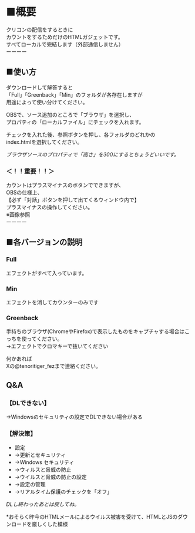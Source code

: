 # ■概要
クリコンの配信をするときに  
カウントをするためだけのHTMLガジェットです。  
すべてローカルで完結します（外部通信しません）  
ーーーー  

## ■使い方
ダウンロードして解答すると  
「Full」「Greenback」「Min」のフォルダが各存在しますが  
用途によって使い分けてください。  

OBSで、ソース追加のところで「ブラウザ」を選択し、  
プロパティの「ローカルファイル」にチェックを入れます。  

チェックを入れた後、参照ボタンを押し、各フォルダのどれかの  
index.htmlを選択してください。  

*ブラウザソースのプロパティで「高さ」を300にするとちょうどいいです。*

### ＜！！重要！！＞
カウントはプラスマイナスのボタンでできますが、  
OBSの仕様上、  
【必ず「対話」ボタンを押して出てくるウィンドウ内で】  
プラスマイナスの操作してください。  
※画像参照  
ーーーー  

## ■各バージョンの説明
### Full
エフェクトがすべて入っています。  
  
### Min
エフェクトを消してカウンターのみです  

### Greenback
手持ちのブラウザ(ChromeやFirefox)で表示したものをキャプチャする場合はこっちを使ってください。  
→エフェクトでクロマキーで抜いてください  

何かあれば  
Xの@tenoritiger_fezまで連絡ください。

## Q&A
### 【DLできない】
→Windowsのセキュリティの設定でDLできない場合がある

### 【解決策】
- 設定
- →更新とセキュリティ
- →Windows セキュリティ
- →ウィルスと脅威の防止
- →ウイルスと脅威の防止の設定
- →設定の管理
- →リアルタイム保護のチェックを「オフ」

*DLし終わったあとは戻してね。*

*おそらく昨今のHTMLメールによるウイルス被害を受けて、HTMLとJSのダウンロードを厳しくした模様
